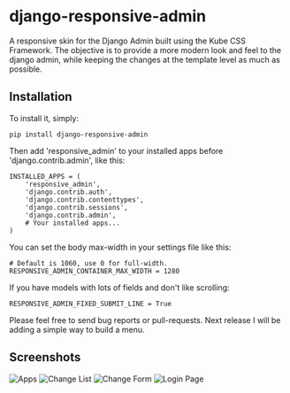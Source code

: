 django-responsive-admin
=======================

A responsive skin for the Django Admin built using the Kube CSS Framework. The objective is to provide a more modern look and feel to the django admin, while keeping the changes at the template level as much as possible.

Installation
------------

To install it, simply:

    pip install django-responsive-admin

Then add 'responsive_admin' to your installed apps before 'django.contrib.admin', like this:

    INSTALLED_APPS = (
        'responsive_admin',
        'django.contrib.auth',
        'django.contrib.contenttypes',
        'django.contrib.sessions',
        'django.contrib.admin',
        # Your installed apps...
    )

You can set the body max-width in your settings file like this:

    # Default is 1060, use 0 for full-width.
    RESPONSIVE_ADMIN_CONTAINER_MAX_WIDTH = 1280

If you have models with lots of fields and don't like scrolling:

	RESPONSIVE_ADMIN_FIXED_SUBMIT_LINE = True

Please feel free to send bug reports or pull-requests. Next release I will be adding a simple way to build a menu.


Screenshots
-----------

![Apps](http://github.com/pdr/django-responsive-admin/raw/master/img/screenshot1.png)
![Change List](http://github.com/pdr/django-responsive-admin/raw/master/img/screenshot4.png)
![Change Form](http://github.com/pdr/django-responsive-admin/raw/master/img/screenshot2.png)
![Login Page](http://github.com/pdr/django-responsive-admin/raw/master/img/screenshot3.png)